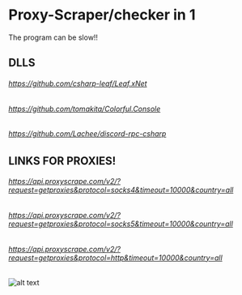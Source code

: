 # Proxy-Scraper/checker in 1

The program can be slow!!
## DLLS
###### https://github.com/csharp-leaf/Leaf.xNet
###### https://github.com/tomakita/Colorful.Console
###### https://github.com/Lachee/discord-rpc-csharp

## LINKS FOR PROXIES!
###### https://api.proxyscrape.com/v2/?request=getproxies&protocol=socks4&timeout=10000&country=all 
###### https://api.proxyscrape.com/v2/?request=getproxies&protocol=socks5&timeout=10000&country=all 
###### https://api.proxyscrape.com/v2/?request=getproxies&protocol=http&timeout=10000&country=all







![alt text](https://cdn.discordapp.com/attachments/798475727829598228/825114360081809428/AWN4kwtvCqw3AAAAAElFTkSuQmCC.png)
